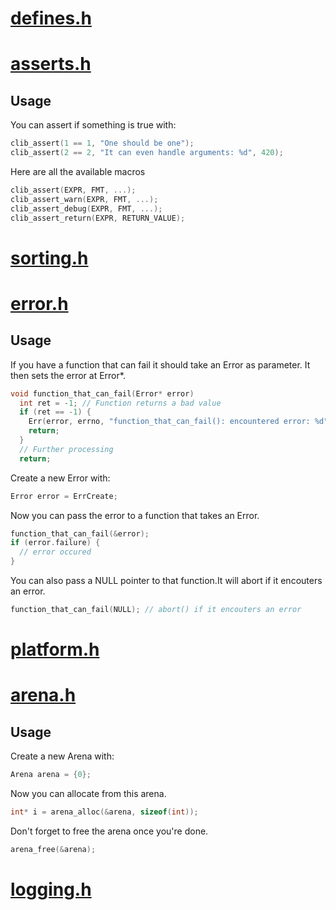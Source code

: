 # [defines.h](clib/src/core/defines.h)
# [asserts.h](clib/src/core/asserts.h)
## Usage
You can assert if something is true with:
```c
clib_assert(1 == 1, "One should be one");
clib_assert(2 == 2, "It can even handle arguments: %d", 420);
```

Here are all the available macros
```c
clib_assert(EXPR, FMT, ...);
clib_assert_warn(EXPR, FMT, ...);
clib_assert_debug(EXPR, FMT, ...);
clib_assert_return(EXPR, RETURN_VALUE);
```
# [sorting.h](clib/src/core/sorting.h)
# [error.h](clib/src/core/error.h)
## Usage
If you have a function that can fail it should take an Error as parameter.
It then sets the error at Error*.
```c
void function_that_can_fail(Error* error)
  int ret = -1; // Function returns a bad value
  if (ret == -1) {
    Err(error, errno, "function_that_can_fail(): encountered error: %d", errno);
    return;
  }
  // Further processing
  return;
```

Create a new Error with:
```c
Error error = ErrCreate;
```

Now you can pass the error to a function that takes an Error.
```c
function_that_can_fail(&error);
if (error.failure) {
  // error occured
}
```

You can also pass a NULL pointer to that
function.It will abort if it encouters an error.
```c
function_that_can_fail(NULL); // abort() if it encouters an error
```
# [platform.h](clib/src/core/platform.h)
# [arena.h](clib/src/core/arena.h)
## Usage
Create a new Arena with:
```c
Arena arena = {0};
```

Now you can allocate from this arena.
```c
int* i = arena_alloc(&arena, sizeof(int));
```

Don't forget to free the arena once you're done.
```c
arena_free(&arena);
```
# [logging.h](clib/src/core/logging.h)
